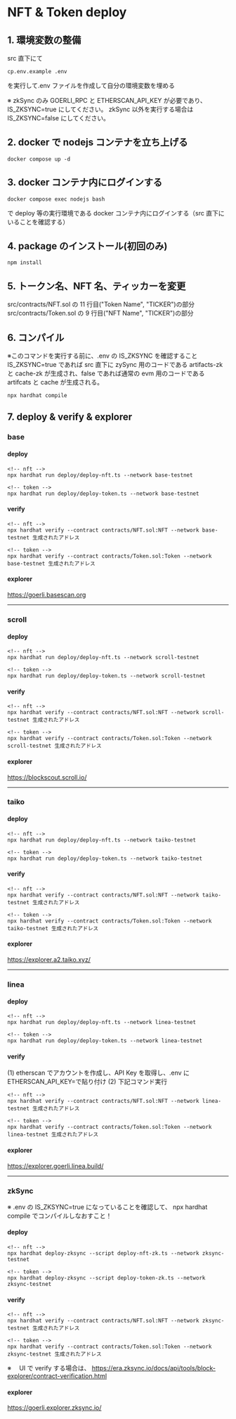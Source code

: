 # NFT & Token deploy

## 1. 環境変数の整備

src 直下にて

```
cp.env.example .env
```

を実行して.env ファイルを作成して自分の環境変数を埋める

※ zkSync のみ GOERLI_RPC と ETHERSCAN_API_KEY が必要であり、IS_ZKSYNC=true にしてください。
zkSync 以外を実行する場合は IS_ZKSYNC=false にしてください。

## 2. docker で nodejs コンテナを立ち上げる

```
docker compose up -d
```

## 3. docker コンテナ内にログインする

```
docker compose exec nodejs bash
```

で deploy 等の実行環境である docker コンテナ内にログインする（src 直下にいることを確認する）

## 4. package のインストール(初回のみ)

```
npm install
```

## 5. トークン名、NFT 名、ティッカーを変更

src/contracts/NFT.sol の 11 行目("Token Name", "TICKER")の部分
src/contracts/Token.sol の 9 行目("NFT Name", "TICKER")の部分

## 6. コンパイル

※このコマンドを実行する前に、.env の IS_ZKSYNC を確認すること
IS_ZKSYNC=true であれば src 直下に zySync 用のコードである artifacts-zk と cache-zk が生成され、false であれば通常の evm 用のコードである artifcats と cache が生成される。

```
npx hardhat compile
```

## 7. deploy & verify & explorer

### base

#### deploy

```
<!-- nft -->
npx hardhat run deploy/deploy-nft.ts --network base-testnet

<!-- token -->
npx hardhat run deploy/deploy-token.ts --network base-testnet
```

#### verify

```
<!-- nft -->
npx hardhat verify --contract contracts/NFT.sol:NFT --network base-testnet 生成されたアドレス

<!-- token -->
npx hardhat verify --contract contracts/Token.sol:Token --network base-testnet 生成されたアドレス
```

#### explorer

https://goerli.basescan.org

---

### scroll

#### deploy

```
<!-- nft -->
npx hardhat run deploy/deploy-nft.ts --network scroll-testnet

<!-- token -->
npx hardhat run deploy/deploy-token.ts --network scroll-testnet
```

#### verify

```
<!-- nft -->
npx hardhat verify --contract contracts/NFT.sol:NFT --network scroll-testnet 生成されたアドレス

<!-- token -->
npx hardhat verify --contract contracts/Token.sol:Token --network scroll-testnet 生成されたアドレス
```

#### explorer

https://blockscout.scroll.io/

---

### taiko

#### deploy

```
<!-- nft -->
npx hardhat run deploy/deploy-nft.ts --network taiko-testnet

<!-- token -->
npx hardhat run deploy/deploy-token.ts --network taiko-testnet
```

#### verify

```
<!-- nft -->
npx hardhat verify --contract contracts/NFT.sol:NFT --network taiko-testnet 生成されたアドレス

<!-- token -->
npx hardhat verify --contract contracts/Token.sol:Token --network taiko-testnet 生成されたアドレス
```

#### explorer

https://explorer.a2.taiko.xyz/

---

### linea

#### deploy

```
<!-- nft -->
npx hardhat run deploy/deploy-nft.ts --network linea-testnet

<!-- token -->
npx hardhat run deploy/deploy-token.ts --network linea-testnet
```

#### verify

(1) etherscan でアカウントを作成し、API Key を取得し、.env に ETHERSCAN_API_KEY=で貼り付け
(2) 下記コマンド実行

```
<!-- nft -->
npx hardhat verify --contract contracts/NFT.sol:NFT --network linea-testnet 生成されたアドレス

<!-- token -->
npx hardhat verify --contract contracts/Token.sol:Token --network linea-testnet 生成されたアドレス
```

#### explorer

https://explorer.goerli.linea.build/

---

### zkSync

※ .env の IS_ZKSYNC=true になっていることを確認して、
npx hardhat compile でコンパイルしなおすこと！

#### deploy

```
<!-- nft -->
npx hardhat deploy-zksync --script deploy-nft-zk.ts --network zksync-testnet

<!-- token -->
npx hardhat deploy-zksync --script deploy-token-zk.ts --network zksync-testnet
```

#### verify

```
<!-- nft -->
npx hardhat verify --contract contracts/NFT.sol:NFT --network zksync-testnet 生成されたアドレス

<!-- token -->
npx hardhat verify --contract contracts/Token.sol:Token --network zksync-testnet 生成されたアドレス
```

※　 UI で verify する場合は、 https://era.zksync.io/docs/api/tools/block-explorer/contract-verification.html

#### explorer

https://goerli.explorer.zksync.io/
